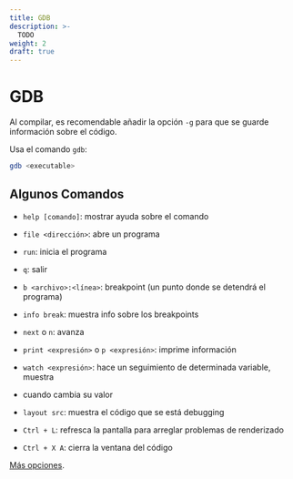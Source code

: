 ```yaml
---
title: GDB
description: >-
  TODO
weight: 2
draft: true
---
```


# GDB

Al compilar, es recomendable añadir la opción `-g` para que se guarde
información sobre el código.

Usa el comando `gdb`:

```sh
gdb <executable>
```

## Algunos Comandos

- `help [comando]`: mostrar ayuda sobre el comando
- `file <dirección>`: abre un programa
- `run`: inicia el programa
- `q`: salir

- `b <archivo>:<línea>`: breakpoint (un punto donde se detendrá el programa)
- `info break`: muestra info sobre los breakpoints
- `next` o `n`: avanza
- `print <expresión>` o `p <expresión>`: imprime información
- `watch <expresión>`: hace un seguimiento de determinada variable, muestra
- cuando cambia su valor

- `layout src`: muestra el código que se está debugging
- `Ctrl + L`: refresca la pantalla para arreglar problemas de renderizado
- `Ctrl + X A`: cierra la ventana del código

[Más opciones](http://www.yolinux.com/TUTORIALS/GDB-Commands.html).

